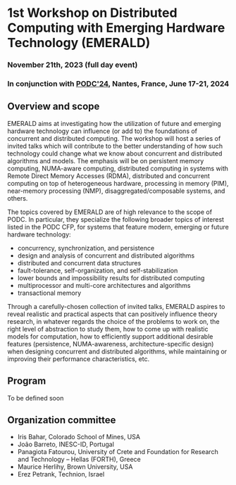 # 1st Workshop on Distributed Computing with Emerging Hardware Technology (EMERALD)

### November 21th, 2023 (full day event)

### In conjunction with [PODC'24](https://www.podc.org/podc2024/), Nantes, France, June 17-21, 2024


## Overview and scope

EMERALD aims at investigating how the utilization of future and emerging hardware technology can
influence (or add to) the foundations of concurrent and distributed computing. The workshop will host a
series of invited talks which will contribute to the better understanding of how such technology could
change what we know about concurrent and distributed algorithms and models. The emphasis will be on
persistent memory computing, NUMA-aware computing, distributed computing in systems with Remote
Direct Memory Accesses (RDMA), distributed and concurrent computing on top of heterogeneous
hardware, processing in memory (PIM), near-memory processing (NMP), disaggregated/composable
systems, and others.

The topics covered by EMERALD are of high relevance to the scope of PODC. In particular, they specialize
the following broader topics of interest listed in the PODC CFP, for systems that feature modern, emerging
or future hardware technology:

- concurrency, synchronization, and persistence
- design and analysis of concurrent and distributed algorithms
- distributed and concurrent data structures
- fault-tolerance, self-organization, and self-stabilization
- lower bounds and impossibility results for distributed computing
- multiprocessor and multi-core architectures and algorithms
- transactional memory

Through a carefully-chosen collection of invited talks, EMERALD aspires to reveal realistic and practical
aspects that can positively influence theory research, in whatever regards the choice of the problems to
work on, the right level of abstraction to study them, how to come up with realistic models for
computation, how to efficiently support additional desirable features (persistence, NUMA-awareness,
architecture-specific design) when designing concurrent and distributed algorithms, while maintaining or
improving their performance characteristics, etc.

## Program

To be defined soon




## Organization committee

- Iris Bahar, Colorado School of Mines, USA
- João Barreto, INESC-ID, Portugal
- Panagiota Fatourou, University of Crete and Foundation for Research and Technology – Hellas
(FORTH), Greece
- Maurice Herlihy, Brown University, USA
- Erez Petrank, Technion, Israel
